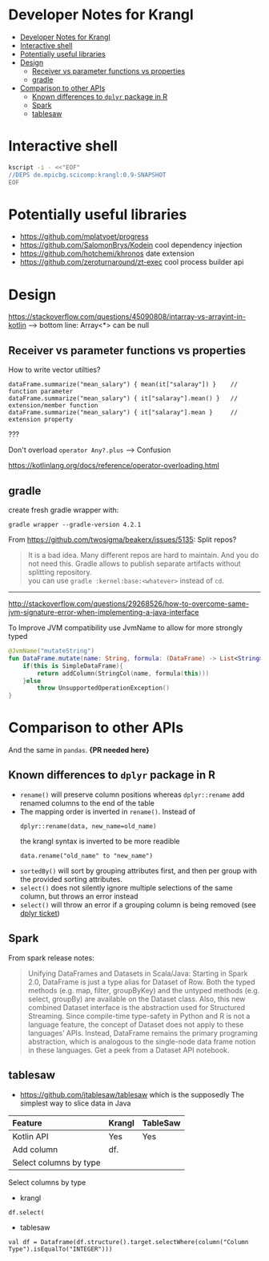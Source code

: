 # Developer Notes for Krangl

[TOC]: # " "

- [Developer Notes for Krangl](#developer-notes-for-krangl)
- [Interactive shell](#interactive-shell)
- [Potentially useful libraries](#potentially-useful-libraries)
- [Design](#design)
    - [Receiver vs parameter functions vs properties](#receiver-vs-parameter-functions-vs-properties)
    - [gradle](#gradle)
- [Comparison to other APIs](#comparison-to-other-apis)
    - [Known differences to `dplyr` package in R](#known-differences-to-dplyr-package-in-r)
    - [Spark](#spark)
    - [tablesaw](#tablesaw)




# Interactive shell

```bash
kscript -i - <<"EOF"
//DEPS de.mpicbg.scicomp:krangl:0.9-SNAPSHOT
EOF
```

# Potentially useful libraries

* https://github.com/mplatvoet/progress
* https://github.com/SalomonBrys/Kodein cool dependency injection
* https://github.com/hotchemi/khronos date extension
* https://github.com/zeroturnaround/zt-exec cool process builder api


# Design

https://stackoverflow.com/questions/45090808/intarray-vs-arrayint-in-kotlin --> bottom line: Array<*> can be null

## Receiver vs parameter functions vs properties

How to write vector utilties?

```
dataFrame.summarize("mean_salary") { mean(it["salaray"]) }    // function parameter 
dataFrame.summarize("mean_salary") { it["salaray"].mean() }   // extension/member function
dataFrame.summarize("mean_salary") { it["salaray"].mean }     // extension property
```

???

Don't overload `operator Any?.plus` --> Confusion

https://kotlinlang.org/docs/reference/operator-overloading.html



## gradle

create fresh gradle wrapper with:

`gradle wrapper --gradle-version 4.2.1`

From https://github.com/twosigma/beakerx/issues/5135: Split repos?
> It is a bad idea. Many different repos are hard to maintain. And you do not need this. Gradle allows to publish separate artifacts without splitting repository.  
you can use `gradle :kernel:base:<whatever>` instead of `cd`.

---

http://stackoverflow.com/questions/29268526/how-to-overcome-same-jvm-signature-error-when-implementing-a-java-interface

To Improve JVM compatibility use JvmName to allow for more strongly typed

```kotlin
@JvmName("mutateString")
fun DataFrame.mutate(name: String, formula: (DataFrame) -> List<String>): DataFrame {
    if(this is SimpleDataFrame){
        return addColumn(StringCol(name, formula(this)))
    }else
        throw UnsupportedOperationException()
}

```





# Comparison to other APIs


And the same in `pandas`. **{PR needed here}**


## Known differences to `dplyr` package in R

* `rename()` will preserve column positions whereas `dplyr::rename` add renamed columns to the end of the table
* The mapping order is inverted in `rename()`. Instead of
   ```
   dplyr::rename(data, new_name=old_name)
   ```
   the krangl syntax is inverted to be more readible
   ```
   data.rename("old_name" to "new_name")
   ```
* `sortedBy()` will sort by grouping attributes first, and then per group with the provided sorting attributes.
* `select()` does not silently ignore multiple selections of the same column, but throws an error instead
* `select()` will throw an error if a grouping column is being removed (see [dplyr ticket](https://github.com/hadley/dplyr/issues/1869))


## Spark


From spark release notes:
> Unifying DataFrames and Datasets in Scala/Java: Starting in Spark 2.0, DataFrame is just a type alias for Dataset of Row. Both the typed methods (e.g. map, filter, groupByKey) and the untyped methods (e.g. select, groupBy) are available on the Dataset class. Also, this new combined Dataset interface is the abstraction used for Structured Streaming. Since compile-time type-safety in Python and R is not a language feature, the concept of Dataset does not apply to these languages’ APIs. Instead, DataFrame remains the primary programing abstraction, which is analogous to the single-node data frame notion in these languages. Get a peek from a Dataset API notebook.

## tablesaw

* https://github.com/jtablesaw/tablesaw which is the supposedly The simplest way to slice data in Java

| Feature                | Krangl | TableSaw |
|:-----------------------|:-------|:---------|
| Kotlin API             | Yes    | Yes      |
| Add column             | df.    |          |
| Select columns by type |        |          |



Select columns by type
* krangl
```
df.select( 
```

* tablesaw
```
val df = Dataframe(df.structure().target.selectWhere(column("Column Type").isEqualTo("INTEGER")))
```


